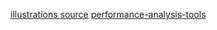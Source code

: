 [illustrations source](https://undraw.co/illustrations)
[performance-analysis-tools](https://blog.bitsrc.io/performance-analysis-tools-for-front-end-development-a7b3c1488876)